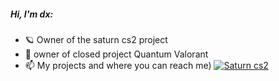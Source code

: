 

##### Hi, I'm dx:

- 🪐 Owner of the saturn cs2 project
- :test_tube: owner of closed project Quantum Valorant
- :mailbox: My projects and where you can reach me)
[![Saturn cs2](https://img.shields.io/discord/1158938943702700062)](https://discord.gg/y7xQRBqpB4)

 

